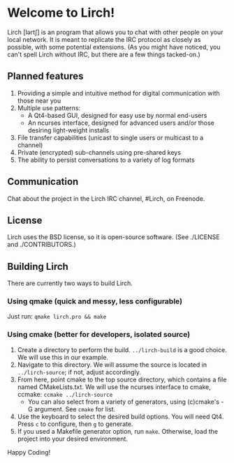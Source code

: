 # Welcome to Lirch!

Lirch [lərtʃ] is an program that allows you to chat with other people on your local network.
It is meant to replicate the IRC protocol as closely as possible, with some potential extensions.
(As you might have noticed, you can't spell Lirch without IRC, but there are a few things tacked-on.)

## Planned features
1. Providing a simple and intuitive method for digital communication with those near you
2. Multiple use patterns:
    - A Qt4-based GUI, designed for easy use by normal end-users
    - An ncurses interface, designed for advanced users and/or those desiring light-weight installs
3. File transfer capabilities (unicast to single users or multicast to a channel)
4. Private (encrypted) sub-channels using pre-shared keys
5. The ability to persist conversations to a variety of log formats

## Communication
Chat about the project in the Lirch IRC channel, #Lirch, on Freenode.

## License
Lirch uses the BSD license, so it is open-source software.
(See ./LICENSE and ./CONTRIBUTORS.)

## Building Lirch
There are currently two ways to build Lirch.

### Using qmake (quick and messy, less configurable)
Just run: `qmake lirch.pro && make`

### Using cmake (better for developers, isolated source)
1. Create a directory to perform the build. `../lirch-build` is a good choice. We will use this in our example.
2. Navigate to this directory. We will assume the source is located in `../lirch-source`; if not, adjust accordingly.
3. From here, point cmake to the top source directory, which contains a file named CMakeLists.txt. We will use the ncurses interface to cmake, ccmake: `ccmake ../lirch-source`
    - You can also select from a variety of generators, using (c)cmake's -G argument. See `cmake` for list.
4. Use the keyboard to select the desired build options. You will need Qt4. Press `c` to configure, then `g` to generate.
5. If you used a Makefile generator option, run `make`. Otherwise, load the project into your desired environment.

Happy Coding!
